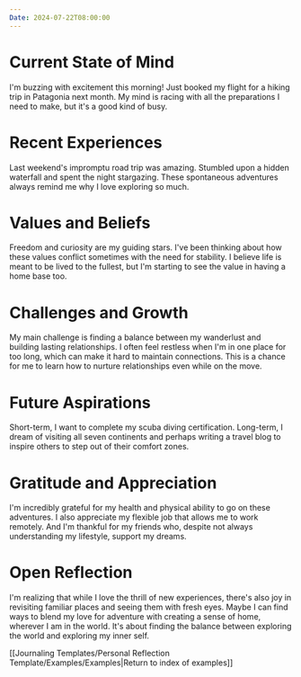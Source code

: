 ```yaml
---
Date: 2024-07-22T08:00:00
---
```


# Current State of Mind

I'm buzzing with excitement this morning! Just booked my flight for a hiking trip in Patagonia next month. My mind is racing with all the preparations I need to make, but it's a good kind of busy.

# Recent Experiences

Last weekend's impromptu road trip was amazing. Stumbled upon a hidden waterfall and spent the night stargazing. These spontaneous adventures always remind me why I love exploring so much.

# Values and Beliefs

Freedom and curiosity are my guiding stars. I've been thinking about how these values conflict sometimes with the need for stability. I believe life is meant to be lived to the fullest, but I'm starting to see the value in having a home base too.

# Challenges and Growth

My main challenge is finding a balance between my wanderlust and building lasting relationships. I often feel restless when I'm in one place for too long, which can make it hard to maintain connections. This is a chance for me to learn how to nurture relationships even while on the move.

# Future Aspirations

Short-term, I want to complete my scuba diving certification. Long-term, I dream of visiting all seven continents and perhaps writing a travel blog to inspire others to step out of their comfort zones.

# Gratitude and Appreciation

I'm incredibly grateful for my health and physical ability to go on these adventures. I also appreciate my flexible job that allows me to work remotely. And I'm thankful for my friends who, despite not always understanding my lifestyle, support my dreams.

# Open Reflection

I'm realizing that while I love the thrill of new experiences, there's also joy in revisiting familiar places and seeing them with fresh eyes. Maybe I can find ways to blend my love for adventure with creating a sense of home, wherever I am in the world. It's about finding the balance between exploring the world and exploring my inner self.

[[Journaling Templates/Personal Reflection Template/Examples/Examples|Return to index of examples]]